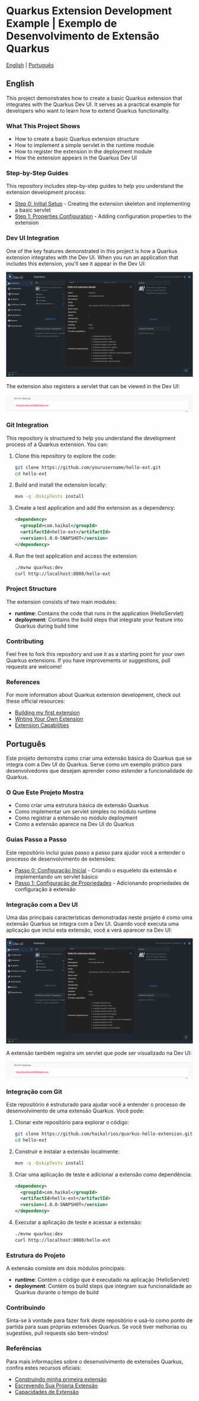# Quarkus Extension Development Example | Exemplo de Desenvolvimento de Extensão Quarkus

[English](#english) | [Português](#português)

## English

This project demonstrates how to create a basic Quarkus extension that integrates with the Quarkus Dev UI. It serves as a practical example for developers who want to learn how to extend Quarkus functionality.

### What This Project Shows

- How to create a basic Quarkus extension structure
- How to implement a simple servlet in the runtime module
- How to register the extension in the deployment module
- How the extension appears in the Quarkus Dev UI

### Step-by-Step Guides

This repository includes step-by-step guides to help you understand the extension development process:

- [Step 0: Initial Setup](README.step.0-initial.md) - Creating the extension skeleton and implementing a basic servlet
- [Step 1: Properties Configuration](README.step.1-properties.md) - Adding configuration properties to the extension

### Dev UI Integration

One of the key features demonstrated in this project is how a Quarkus extension integrates with the Dev UI. When you run an application that includes this extension, you'll see it appear in the Dev UI:

![Extension in Dev UI](img/dev-ui-extension-hello.png)

The extension also registers a servlet that can be viewed in the Dev UI:

![Servlet in Dev UI](img/dev-ui-extension-servlet.png)

### Git Integration

This repository is structured to help you understand the development process of a Quarkus extension. You can:

1. Clone this repository to explore the code:
   ```bash
   git clone https://github.com/yourusername/hello-ext.git
   cd hello-ext
   ```

2. Build and install the extension locally:
   ```bash
   mvn -q -DskipTests install
   ```

3. Create a test application and add the extension as a dependency:
   ```xml
   <dependency>
     <groupId>com.haikal</groupId>
     <artifactId>hello-ext</artifactId>
     <version>1.0.0-SNAPSHOT</version>
   </dependency>
   ```

4. Run the test application and access the extension:
   ```bash
   ./mvnw quarkus:dev
   curl http://localhost:8080/hello-ext          
   ```

### Project Structure

The extension consists of two main modules:

- **runtime**: Contains the code that runs in the application (HelloServlet)
- **deployment**: Contains the build steps that integrate your feature into Quarkus during build time

### Contributing

Feel free to fork this repository and use it as a starting point for your own Quarkus extensions. If you have improvements or suggestions, pull requests are welcome!

### References

For more information about Quarkus extension development, check out these official resources:

- [Building my first extension](https://quarkus.io/guides/building-my-first-extension)
- [Writing Your Own Extension](https://quarkus.io/guides/writing-extensions)
- [Extension Capabilities](https://quarkus.io/guides/capabilities)

## Português

Este projeto demonstra como criar uma extensão básica do Quarkus que se integra com a Dev UI do Quarkus. Serve como um exemplo prático para desenvolvedores que desejam aprender como estender a funcionalidade do Quarkus.

### O Que Este Projeto Mostra

- Como criar uma estrutura básica de extensão Quarkus
- Como implementar um servlet simples no módulo runtime
- Como registrar a extensão no módulo deployment
- Como a extensão aparece na Dev UI do Quarkus

### Guias Passo a Passo

Este repositório inclui guias passo a passo para ajudar você a entender o processo de desenvolvimento de extensões:

- [Passo 0: Configuração Inicial](README.step.0-initial.md) - Criando o esqueleto da extensão e implementando um servlet básico
- [Passo 1: Configuração de Propriedades](README.step.1-properties.md) - Adicionando propriedades de configuração à extensão

### Integração com a Dev UI

Uma das principais características demonstradas neste projeto é como uma extensão Quarkus se integra com a Dev UI. Quando você executa uma aplicação que inclui esta extensão, você a verá aparecer na Dev UI:

![Extensão na Dev UI](img/dev-ui-extension-hello.png)

A extensão também registra um servlet que pode ser visualizado na Dev UI:

![Servlet na Dev UI](img/dev-ui-extension-servlet.png)

### Integração com Git

Este repositório é estruturado para ajudar você a entender o processo de desenvolvimento de uma extensão Quarkus. Você pode:

1. Clonar este repositório para explorar o código:
   ```bash
   git clone https://github.com/haikalrios/quarkus-hello-extension.git
   cd hello-ext
   ```

2. Construir e instalar a extensão localmente:
   ```bash
   mvn -q -DskipTests install
   ```

3. Criar uma aplicação de teste e adicionar a extensão como dependência:
   ```xml
   <dependency>
     <groupId>com.haikal</groupId>
     <artifactId>hello-ext</artifactId>
     <version>1.0.0-SNAPSHOT</version>
   </dependency>
   ```

4. Executar a aplicação de teste e acessar a extensão:
   ```bash
   ./mvnw quarkus:dev
   curl http://localhost:8080/hello-ext           
   ```

### Estrutura do Projeto

A extensão consiste em dois módulos principais:

- **runtime**: Contém o código que é executado na aplicação (HelloServlet)
- **deployment**: Contém os build steps que integram sua funcionalidade ao Quarkus durante o tempo de build

### Contribuindo

Sinta-se à vontade para fazer fork deste repositório e usá-lo como ponto de partida para suas próprias extensões Quarkus. Se você tiver melhorias ou sugestões, pull requests são bem-vindos!

### Referências

Para mais informações sobre o desenvolvimento de extensões Quarkus, confira estes recursos oficiais:

- [Construindo minha primeira extensão](https://quarkus.io/guides/building-my-first-extension)
- [Escrevendo Sua Própria Extensão](https://quarkus.io/guides/writing-extensions)
- [Capacidades de Extensão](https://quarkus.io/guides/capabilities)
